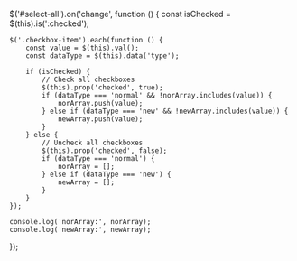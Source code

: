 $('#select-all').on('change', function () {
    const isChecked = $(this).is(':checked');

    $('.checkbox-item').each(function () {
        const value = $(this).val();
        const dataType = $(this).data('type');

        if (isChecked) {
            // Check all checkboxes
            $(this).prop('checked', true);
            if (dataType === 'normal' && !norArray.includes(value)) {
                norArray.push(value);
            } else if (dataType === 'new' && !newArray.includes(value)) {
                newArray.push(value);
            }
        } else {
            // Uncheck all checkboxes
            $(this).prop('checked', false);
            if (dataType === 'normal') {
                norArray = [];
            } else if (dataType === 'new') {
                newArray = [];
            }
        }
    });

    console.log('norArray:', norArray);
    console.log('newArray:', newArray);
});
